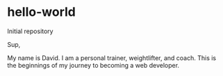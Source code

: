 # hello-world
Initial repository

Sup,

My name is David. I am a personal trainer, weightlifter, and coach. This is the beginnings of my journey to becoming a web developer. 
